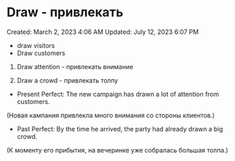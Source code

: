 # Draw - привлекать

Created: March 2, 2023 4:06 AM
Updated: July 12, 2023 6:07 PM

- draw visitors
- Draw customers

1. Draw attention - привлекать внимание

2. Draw a crowd - привлекать толпу

- Present Perfect: The new campaign has drawn a lot of attention from customers.

(Новая кампания привлекла много внимания со стороны клиентов.)

- Past Perfect: By the time he arrived, the party had already drawn a big crowd.

(К моменту его прибытия, на вечеринке уже собралась большая толпа.)